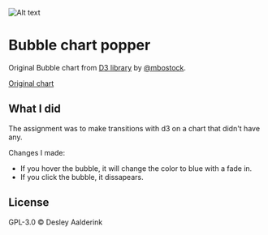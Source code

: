 ![Alt text][cover]

# Bubble chart popper

Original Bubble chart from [D3 library](https://d3js.org/) by [@mbostock](https://github.com/mbostock).


[Original chart](https://bl.ocks.org/mbostock/4063269) 

## What I did

The assignment was to make transitions with d3 on a chart that didn't have any.

Changes I made:
* If you hover the bubble, it will change the color to blue with a fade in.
* If you click the bubble, it dissapears.



## License

GPL-3.0 © Desley Aalderink

[cover]: preview.png
